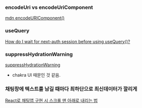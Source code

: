 ### encodeUri vs encodeUriComponent

[mdn encodeURIComponent()](https://developer.mozilla.org/ko/docs/Web/JavaScript/Reference/Global_Objects/encodeURIComponent)

### useQuery

[How do I wait for next-auth session before using useQuery()?](https://stackoverflow.com/questions/74063463/how-do-i-wait-for-next-auth-session-before-using-usequery)

### suppressHydrationWarning

[suppressHydrationWarning](https://ko.legacy.reactjs.org/docs/dom-elements.html#suppresshydrationwarning)

- chakra UI 때문인 것 같음.

### 채팅창에 텍스트를 남길 때마다 최하단으로 최신데이터가 깔리게

[React로 채팅앱 구현 시 스크롤 맨 아래로 내리는 법](https://velog.io/@wlwl99/React%EB%A1%9C-%EC%B1%84%ED%8C%85%EC%95%B1-%EA%B5%AC%ED%98%84-%EC%8B%9C-%EC%8A%A4%ED%81%AC%EB%A1%A4-%EB%A7%A8-%EC%95%84%EB%9E%98%EB%A1%9C-%EB%82%B4%EB%A6%AC%EB%8A%94-%EB%B2%95)
